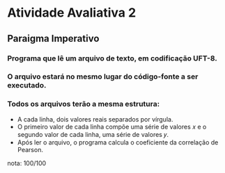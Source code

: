 <h1><b>Atividade Avaliativa 2</b></h1>
<h2><b>Paraigma Imperativo</b></h2>
<h3>Programa que lê um arquivo de texto, em codificação UFT-8.</h3>
<h3>O arquivo estará no mesmo lugar do código-fonte a ser executado.</h3>
<h3>Todos os arquivos terão a mesma estrutura:</h3>
<ul>
  <li>A cada linha, dois valores reais separados por vírgula.</li>
  <li>O primeiro valor de cada linha compõe uma série de valores 𝑥 e o segundo valor de cada linha, uma série de valores 𝑦.</li>
  <li>Após ler o arquivo, o programa calcula o coeficiente da correlação de Pearson.</li>
</ul>

<p>nota: 100/100